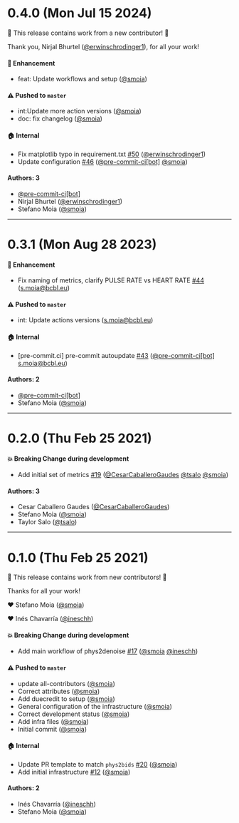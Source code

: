 # 0.4.0 (Mon Jul 15 2024)

:tada: This release contains work from a new contributor! :tada:

Thank you, Nirjal Bhurtel ([@erwinschrodinger1](https://github.com/erwinschrodinger1)), for all your work!

#### 🚀 Enhancement

- feat: Update workflows and setup ([@smoia](https://github.com/smoia))

#### ⚠️ Pushed to `master`

- int:Update more action versions ([@smoia](https://github.com/smoia))
- doc: fix changelog ([@smoia](https://github.com/smoia))

#### 🏠 Internal

- Fix matplotlib typo in requirement.txt [#50](https://github.com/physiopy/phys2denoise/pull/50) ([@erwinschrodinger1](https://github.com/erwinschrodinger1))
- Update configuration [#46](https://github.com/physiopy/phys2denoise/pull/46) ([@pre-commit-ci[bot]](https://github.com/pre-commit-ci[bot]) [@smoia](https://github.com/smoia))

#### Authors: 3

- [@pre-commit-ci[bot]](https://github.com/pre-commit-ci[bot])
- Nirjal Bhurtel ([@erwinschrodinger1](https://github.com/erwinschrodinger1))
- Stefano Moia ([@smoia](https://github.com/smoia))

---

# 0.3.1 (Mon Aug 28 2023)

#### 🚀 Enhancement

- Fix naming of metrics, clarify PULSE RATE vs HEART RATE [#44](https://github.com/physiopy/phys2denoise/pull/44) (s.moia@bcbl.eu)

#### ⚠️ Pushed to `master`

- int: Update actions versions (s.moia@bcbl.eu)

#### 🏠 Internal

- [pre-commit.ci] pre-commit autoupdate [#43](https://github.com/physiopy/phys2denoise/pull/43) ([@pre-commit-ci[bot]](https://github.com/pre-commit-ci[bot]) s.moia@bcbl.eu)

#### Authors: 2

- [@pre-commit-ci[bot]](https://github.com/pre-commit-ci[bot])
- Stefano Moia ([@smoia](https://github.com/smoia))

---

# 0.2.0 (Thu Feb 25 2021)

#### 💥 Breaking Change during development

- Add initial set of metrics [#19](https://github.com/physiopy/phys2denoise/pull/19) ([@CesarCaballeroGaudes](https://github.com/CesarCaballeroGaudes) [@tsalo](https://github.com/tsalo) [@smoia](https://github.com/smoia))

#### Authors: 3

- Cesar Caballero Gaudes ([@CesarCaballeroGaudes](https://github.com/CesarCaballeroGaudes))
- Stefano Moia ([@smoia](https://github.com/smoia))
- Taylor Salo ([@tsalo](https://github.com/tsalo))

---

# 0.1.0 (Thu Feb 25 2021)

:tada: This release contains work from new contributors! :tada:

Thanks for all your work!

:heart: Stefano Moia ([@smoia](https://github.com/smoia))

:heart: Inés Chavarría ([@ineschh](https://github.com/ineschh))

#### 💥 Breaking Change during development

- Add main workflow of phys2denoise [#17](https://github.com/physiopy/phys2denoise/pull/17) ([@smoia](https://github.com/smoia) [@ineschh](https://github.com/ineschh))

#### ⚠️ Pushed to `master`

- update all-contributors ([@smoia](https://github.com/smoia))
- Correct attributes ([@smoia](https://github.com/smoia))
- Add duecredit to setup ([@smoia](https://github.com/smoia))
- General configuration of the infrastructure ([@smoia](https://github.com/smoia))
- Correct development status ([@smoia](https://github.com/smoia))
- Add infra files ([@smoia](https://github.com/smoia))
- Initial commit ([@smoia](https://github.com/smoia))

#### 🏠 Internal

- Update PR template to match `phys2bids` [#20](https://github.com/physiopy/phys2denoise/pull/20) ([@smoia](https://github.com/smoia))
- Add initial infrastructure [#12](https://github.com/physiopy/phys2denoise/pull/12) ([@smoia](https://github.com/smoia))

#### Authors: 2

- Inés Chavarría ([@ineschh](https://github.com/ineschh))
- Stefano Moia ([@smoia](https://github.com/smoia))
